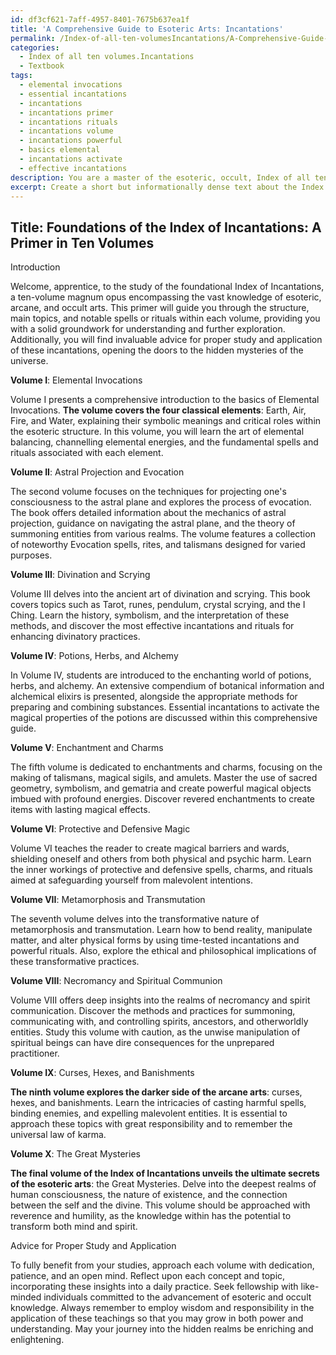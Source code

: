 ```yaml
---
id: df3cf621-7aff-4957-8401-7675b637ea1f
title: 'A Comprehensive Guide to Esoteric Arts: Incantations'
permalink: /Index-of-all-ten-volumesIncantations/A-Comprehensive-Guide-to-Esoteric-Arts-Incantations/
categories:
  - Index of all ten volumes.Incantations
  - Textbook
tags:
  - elemental invocations
  - essential incantations
  - incantations
  - incantations primer
  - incantations rituals
  - incantations volume
  - incantations powerful
  - basics elemental
  - incantations activate
  - effective incantations
description: You are a master of the esoteric, occult, Index of all ten volumes.Incantations and education, you have written many textbooks on the subject in ways that provide students with rich and deep understanding of the subject. You are being asked to write textbook-like sections on a topic and you do it with full context, explainability, and reliability in accuracy to the true facts of the topic at hand, in a textbook style that a student would easily be able to learn from, in a rich, engaging, and contextual way. Always include relevant context (such as formulas and history), related concepts, and in a way that someone can gain deep insights from.
excerpt: Create a short but informationally dense text about the Index of Incantations, covering all ten volumes in a manner suitable for a grimoire, lesson, or treatise. This text should delve into the structure, main topics, and notable spells or rituals within each volume, providing initiates with a solid foundation for understanding and further exploration. Additionally, include advice for proper study and application of these incantations in the context of esoteric and occult practices.
---
```


## Title: Foundations of the Index of Incantations: A Primer in Ten Volumes

Introduction

Welcome, apprentice, to the study of the foundational Index of Incantations, a ten-volume magnum opus encompassing the vast knowledge of esoteric, arcane, and occult arts. This primer will guide you through the structure, main topics, and notable spells or rituals within each volume, providing you with a solid groundwork for understanding and further exploration. Additionally, you will find invaluable advice for proper study and application of these incantations, opening the doors to the hidden mysteries of the universe.

**Volume I**: Elemental Invocations

Volume I presents a comprehensive introduction to the basics of Elemental Invocations. **The volume covers the four classical elements**: Earth, Air, Fire, and Water, explaining their symbolic meanings and critical roles within the esoteric structure. In this volume, you will learn the art of elemental balancing, channelling elemental energies, and the fundamental spells and rituals associated with each element. 

**Volume II**: Astral Projection and Evocation

The second volume focuses on the techniques for projecting one's consciousness to the astral plane and explores the process of evocation. The book offers detailed information about the mechanics of astral projection, guidance on navigating the astral plane, and the theory of summoning entities from various realms. The volume features a collection of noteworthy Evocation spells, rites, and talismans designed for varied purposes.

**Volume III**: Divination and Scrying

Volume III delves into the ancient art of divination and scrying. This book covers topics such as Tarot, runes, pendulum, crystal scrying, and the I Ching. Learn the history, symbolism, and the interpretation of these methods, and discover the most effective incantations and rituals for enhancing divinatory practices.

**Volume IV**: Potions, Herbs, and Alchemy

In Volume IV, students are introduced to the enchanting world of potions, herbs, and alchemy. An extensive compendium of botanical information and alchemical elixirs is presented, alongside the appropriate methods for preparing and combining substances. Essential incantations to activate the magical properties of the potions are discussed within this comprehensive guide.

**Volume V**: Enchantment and Charms

The fifth volume is dedicated to enchantments and charms, focusing on the making of talismans, magical sigils, and amulets. Master the use of sacred geometry, symbolism, and gematria and create powerful magical objects imbued with profound energies. Discover revered enchantments to create items with lasting magical effects.

**Volume VI**: Protective and Defensive Magic

Volume VI teaches the reader to create magical barriers and wards, shielding oneself and others from both physical and psychic harm. Learn the inner workings of protective and defensive spells, charms, and rituals aimed at safeguarding yourself from malevolent intentions.

**Volume VII**: Metamorphosis and Transmutation

The seventh volume delves into the transformative nature of metamorphosis and transmutation. Learn how to bend reality, manipulate matter, and alter physical forms by using time-tested incantations and powerful rituals. Also, explore the ethical and philosophical implications of these transformative practices.

**Volume VIII**: Necromancy and Spiritual Communion

Volume VIII offers deep insights into the realms of necromancy and spirit communication. Discover the methods and practices for summoning, communicating with, and controlling spirits, ancestors, and otherworldly entities. Study this volume with caution, as the unwise manipulation of spiritual beings can have dire consequences for the unprepared practitioner.

**Volume IX**: Curses, Hexes, and Banishments

**The ninth volume explores the darker side of the arcane arts**: curses, hexes, and banishments. Learn the intricacies of casting harmful spells, binding enemies, and expelling malevolent entities. It is essential to approach these topics with great responsibility and to remember the universal law of karma.

**Volume X**: The Great Mysteries

**The final volume of the Index of Incantations unveils the ultimate secrets of the esoteric arts**: the Great Mysteries. Delve into the deepest realms of human consciousness, the nature of existence, and the connection between the self and the divine. This volume should be approached with reverence and humility, as the knowledge within has the potential to transform both mind and spirit.

Advice for Proper Study and Application

To fully benefit from your studies, approach each volume with dedication, patience, and an open mind. Reflect upon each concept and topic, incorporating these insights into a daily practice. Seek fellowship with like-minded individuals committed to the advancement of esoteric and occult knowledge. Always remember to employ wisdom and responsibility in the application of these teachings so that you may grow in both power and understanding. May your journey into the hidden realms be enriching and enlightening.
